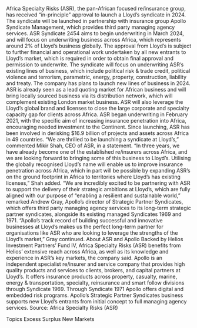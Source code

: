 Africa Specialty Risks (ASR), the pan-African focused re/insurance group, has received “in-principle” approval to launch a Lloyd’s syndicate in 2024.
The syndicate will be launched in partnership with insurance group Apollo Syndicate Management, which provides third party managing agency services. ASR Syndicate 2454 aims to begin underwriting in March 2024, and will focus on underwriting business across Africa, which represents around 2% of Lloyd’s business globally.
The approval from Lloyd’s is subject to further financial and operational work undertaken by all new entrants to Lloyd’s market, which is required in order to obtain final approval and permission to underwrite.
The syndicate will focus on underwriting ASR’s existing lines of business, which include political risk & trade credit, political violence and terrorism, parametric, energy, property, construction, liability and treaty. The company has plans to launch new lines of business in 2024.
ASR is already seen as a lead quoting market for African business and will bring locally sourced business via its distribution network, which will complement existing London market business.  ASR will also leverage the Lloyd’s global brand and licenses to close the large corporate and specialty capacity gap for clients across Africa.
ASR began underwriting in February 2021, with the specific aim of increasing insurance penetration into Africa, encouraging needed investment to the Continent. Since launching, ASR has been involved in derisking $16.9 billion of projects and assets across Africa in 49 countries.
“We are thrilled to be launching a syndicate at Lloyd’s,” commented Mikir Shah, CEO of ASR, in a statement.
“In three years, we have already become one of the established re/insurers across Africa, and we are looking forward to bringing some of this business to Lloyd’s. Utilising the globally recognised Lloyd’s name will enable us to improve insurance penetration across Africa, which in part will be possible by expanding ASR’s on the ground footprint in Africa to territories where Lloyd’s has existing licenses,” Shah added.
“We are incredibly excited to be partnering with ASR to support the delivery of their strategic ambitions at Lloyd’s, which are fully aligned with our purpose of “enabling a resilient and sustainable world,” remarked Andrew Gray, Apollo’s director of Strategic Partner Syndicates, which offers third party managing agency services to its long-term strategic partner syndicates, alongside its existing managed Syndicates 1969 and 1971.
“Apollo’s track record of building successful and innovative businesses at Lloyd’s makes us the perfect long-term partner for organisations like ASR who are looking to leverage the strengths of the Lloyd’s market,” Gray continued.
About ASR and Apollo
Backed by Helios Investment Partners’ Fund IV, Africa Specialty Risks (ASR) benefits from Helios’ extensive reach across Africa, as well as its knowledge and experience in ASR’s key markets, the company said.
Apollo is an independent specialist re/insurer and service company that provides high quality products and services to clients, brokers, and capital partners at Lloyd’s. It offers insurance products across property, casualty, marine, energy & transportation, specialty, reinsurance and smart follow divisions through Syndicate 1969. Through Syndicate 1971 Apollo offers digital and embedded risk programs. Apollo’s Strategic Partner Syndicates business supports new Lloyd’s entrants from initial concept to full managing agency services.
Source: Africa Specialty Risks (ASR)

Topics
Excess Surplus
New Markets

